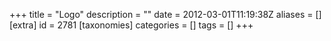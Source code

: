 +++
title = "Logo"
description = ""
date = 2012-03-01T11:19:38Z
aliases = []
[extra]
id = 2781
[taxonomies]
categories = []
tags = []
+++
